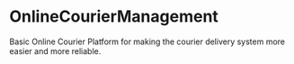 # OnlineCourierManagement
Basic Online Courier Platform for making the courier delivery system more easier and more reliable.
